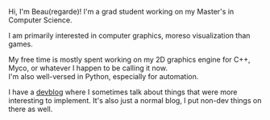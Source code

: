 Hi, I'm Beau(regarde)! I'm a grad student working on my Master's in Computer Science.<br>

I am primarily interested in computer graphics, moreso visualization than games.

My free time is mostly spent working on my 2D graphics engine for C++, Myco, or whatever I happen to be calling it now.<br>
I'm also well-versed in Python, especially for automation.

I have a [devblog](https://hash-collision.com) where I sometimes talk about things that were more interesting to implement.
It's also just a normal blog, I put non-dev things on there as well.
